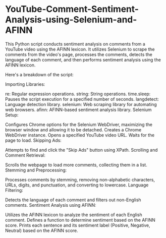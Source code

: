 # YouTube-Comment-Sentiment-Analysis-using-Selenium-and-AFINN

This Python script conducts sentiment analysis on comments from a YouTube video using the AFINN lexicon. It utilizes Selenium to scrape the comments from the video's page, processes the comments, detects the language of each comment, and then performs sentiment analysis using the AFINN lexicon.

Here's a breakdown of the script:

Importing Libraries:

re: Regular expression operations.
string: String operations.
time.sleep: Pauses the script execution for a specified number of seconds.
langdetect: Language detection library.
selenium: Web scraping library for automating web browsers.
afinn: AFINN-based sentiment analysis library.
Selenium Setup:

Configures Chrome options for the Selenium WebDriver, maximizing the browser window and allowing it to be detached.
Creates a Chrome WebDriver instance.
Opens a specified YouTube video URL.
Waits for the page to load.
Skipping Ads:

Attempts to find and click the "Skip Ads" button using XPath.
Scrolling and Comment Retrieval:

Scrolls the webpage to load more comments, collecting them in a list.
Stemming and Preprocessing:

Processes comments by stemming, removing non-alphabetic characters, URLs, digits, and punctuation, and converting to lowercase.
Language Filtering:

Detects the language of each comment and filters out non-English comments.
Sentiment Analysis using AFINN:

Utilizes the AFINN lexicon to analyze the sentiment of each English comment.
Defines a function to determine sentiment based on the AFINN score.
Prints each sentence and its sentiment label (Positive, Negative, Neutral) based on the AFINN score.
